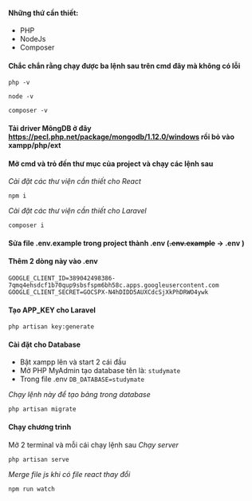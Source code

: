 #### Những thứ cần thiết:
- PHP
- NodeJs
- Composer

#### Chắc chắn rằng chạy được ba lệnh sau trên cmd  đây mà không có lỗi

```
php -v
```
```
node -v
```
```
composer -v
```
#### Tải driver MôngDB ở đây https://pecl.php.net/package/mongodb/1.12.0/windows rồi bỏ vào xampp/php/ext
#### Mở cmd và trỏ đến thư mục của project và chạy các lệnh sau
*Cài đặt các thư viện cần thiết cho React*
```
npm i
```
*Cài đặt các thư viện cần thiết cho Laravel*
```
composer i
```

#### Sửa file .env.example trong project thành .env (~~.env.example~~ -> .env	)
#### Thêm 2 dòng này vào .env
```
GOOGLE_CLIENT_ID=389042498386-7qmq4ehsdcf1b70qup9sbsfspm6bh58c.apps.googleusercontent.com
GOOGLE_CLIENT_SECRET=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
```
#### Tạo APP_KEY cho Laravel
```
php artisan key:generate
```

#### Cài đặt cho Database
- Bật xampp lên và start 2 cái đầu
- Mở PHP MyAdmin tạo database tên là: `studymate`
- Trong file .env `DB_DATABASE=studymate`

*Chạy lệnh này để tạo bảng trong database*
```
php artisan migrate
```
#### Chạy chương trình
Mở 2 terminal và mỗi cái chạy lệnh sau
*Chạy server*
```
php artisan serve
```
*Merge file js khi có file react thay đổi*
```
npm run watch
```